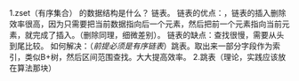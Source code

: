1.zset（有序集合） 的数据结构是什么？
    链表。
    链表的优点：，链表的插入删除效率很高，因为只需要把当前数据指向后一个元素，然后把前一个元素指向当前元素，就完成了插入。（删除同理，细微差别）。
    链表的缺点：查找很慢，需要从头到尾比较。
        如何解决：（*前提必须是有序链表*）跳表。取出来一部分字段作为索引，类似B+树，然后区间范围查找。大大提高效率。
2.跳表（理论，实践应该放在算法那块）